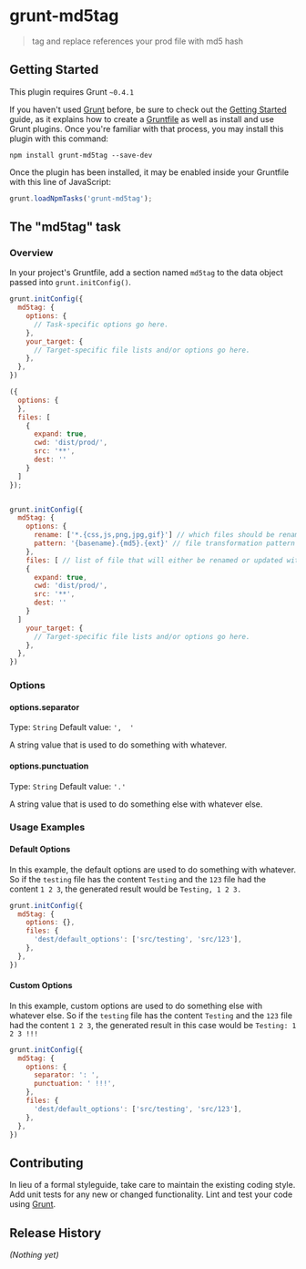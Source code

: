 # grunt-md5tag

> tag and replace references your prod file with md5 hash

## Getting Started
This plugin requires Grunt `~0.4.1`

If you haven't used [Grunt](http://gruntjs.com/) before, be sure to check out the [Getting Started](http://gruntjs.com/getting-started) guide, as it explains how to create a [Gruntfile](http://gruntjs.com/sample-gruntfile) as well as install and use Grunt plugins. Once you're familiar with that process, you may install this plugin with this command:

```shell
npm install grunt-md5tag --save-dev
```

Once the plugin has been installed, it may be enabled inside your Gruntfile with this line of JavaScript:

```js
grunt.loadNpmTasks('grunt-md5tag');
```

## The "md5tag" task

### Overview
In your project's Gruntfile, add a section named `md5tag` to the data object passed into `grunt.initConfig()`.

```js
grunt.initConfig({
  md5tag: {
    options: {
      // Task-specific options go here.
    },
    your_target: {
      // Target-specific file lists and/or options go here.
    },
  },
})

({
  options: {
  },
  files: [
    {
      expand: true,
      cwd: 'dist/prod/',
      src: '**',
      dest: ''
    }
  ]
});


grunt.initConfig({
  md5tag: {
    options: {
      rename: ['*.{css,js,png,jpg,gif}'] // which files should be renamed with the md5 hash
      pattern: '{basename}.{md5}.{ext}' // file transformation pattern
    },
    files: [ // list of file that will either be renamed or updated with new md5 file name reference
    {
      expand: true,
      cwd: 'dist/prod/',
      src: '**',
      dest: ''
    }
  ]
    your_target: {
      // Target-specific file lists and/or options go here.
    },
  },
})
```

### Options

#### options.separator
Type: `String`
Default value: `',  '`

A string value that is used to do something with whatever.

#### options.punctuation
Type: `String`
Default value: `'.'`

A string value that is used to do something else with whatever else.

### Usage Examples

#### Default Options
In this example, the default options are used to do something with whatever. So if the `testing` file has the content `Testing` and the `123` file had the content `1 2 3`, the generated result would be `Testing, 1 2 3.`

```js
grunt.initConfig({
  md5tag: {
    options: {},
    files: {
      'dest/default_options': ['src/testing', 'src/123'],
    },
  },
})
```

#### Custom Options
In this example, custom options are used to do something else with whatever else. So if the `testing` file has the content `Testing` and the `123` file had the content `1 2 3`, the generated result in this case would be `Testing: 1 2 3 !!!`

```js
grunt.initConfig({
  md5tag: {
    options: {
      separator: ': ',
      punctuation: ' !!!',
    },
    files: {
      'dest/default_options': ['src/testing', 'src/123'],
    },
  },
})
```

## Contributing
In lieu of a formal styleguide, take care to maintain the existing coding style. Add unit tests for any new or changed functionality. Lint and test your code using [Grunt](http://gruntjs.com/).

## Release History
_(Nothing yet)_
